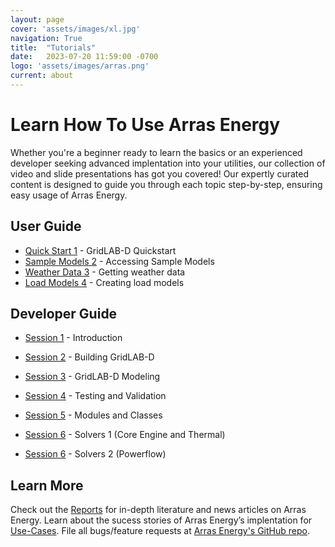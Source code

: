 ```yaml
---
layout: page
cover: 'assets/images/xl.jpg'
navigation: True
title:  "Tutorials"
date:   2023-07-20 11:59:00 -0700
logo: 'assets/images/arras.png'
current: about
---
```


# Learn How To Use Arras Energy 

 Whether you're a beginner ready to learn the basics or an experienced developer seeking advanced implentation into your utilities, our collection of video and slide presentations has got you covered! Our expertly curated content is designed to guide you through each topic step-by-step, ensuring easy usage of Arras Energy.

## User Guide
- [Quick Start 1](http://tutorials.gridlabd.us/) - GridLAB-D Quickstart
- [Sample Models 2](http://tutorials.gridlabd.us/user/samplemodels.mp4) - Accessing Sample Models
- [Weather Data 3](http://tutorials.gridlabd.us/user/weatherdata.mp4) - Getting weather data
- [Load Models 4](http://tutorials.gridlabd.us/user/loadmodels.mp4) - Creating load models

## Developer Guide

- [Session 1](http://tutorials.gridlabd.us/developer/session1.mp4) - Introduction 
- [Session 2](http://tutorials.gridlabd.us/developer/session2.mp4) - Building GridLAB-D 
- [Session 3](http://tutorials.gridlabd.us/developer/session3.mp4) - GridLAB-D Modeling 
- [Session 4](http://tutorials.gridlabd.us/developer/session4.mp4) - Testing and Validation
- [Session 5](http://tutorials.gridlabd.us/developer/session5.mp4) - Modules and Classes

- [Session 6](http://tutorials.gridlabd.us/developer/session6-1.mp4) - Solvers 1 (Core Engine and Thermal)
- [Session 6](https://example.com/presentation3-slides) - Solvers 2 (Powerflow)

## Learn More
Check out the [Reports][Reports] for in-depth literature and news articles on Arras Energy. Learn about the sucess stories of Arras Energy’s implentation for [Use-Cases][Use-Cases]. File all bugs/feature requests at [Arras Energy's GitHub repo][Arras Energy's GitHub repo].

[Tutorials]:  https://arras-energy.github.io/static-website/tutorials/
[Reports]:   https://arras-energy.github.io/static-website/literature/ 
[Use-Cases]:  https://arras-energy.github.io/static-website/use-cases/ 
[Arras Energy's GitHub repo]: https://github.com/arras-energy

